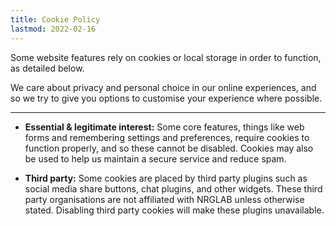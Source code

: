```yaml
---
title: Cookie Policy
lastmod: 2022-02-16
---
```


Some website features rely on cookies or local storage in order to function, as detailed below.

We care about privacy and personal choice in our online experiences, and so we try to give you options to customise your experience where possible.

---

- **Essential & legitimate interest:** Some core features, things like web forms and remembering settings and preferences, require cookies to function properly, and so these cannot be disabled. Cookies may also be used to help us maintain a secure service and reduce spam.

- **Third party:** Some cookies are placed by third party plugins such as social media share buttons, chat plugins, and other widgets. These third party organisations are not affiliated with NRGLAB unless otherwise stated. Disabling third party cookies will make these plugins unavailable.
